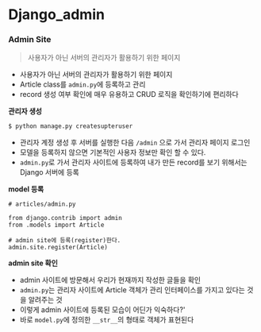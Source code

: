 # Django_admin

### Admin Site

> 사용자가 아닌 서버의 관리자가 활용하기 위한 페이지

* 사용자가 아닌 서버의 관리자가 활용하기 위한 페이지
* Article class를 `admin.py`에 등록하고 관리
* record 생성 여부 확인에 매우 유용하고 CRUD 로직을 확인하기에 편리하다

**관리자 생성**

```python
$ python manage.py createsupteruser
```

* 관리자 계정 생성 후 서버를 실행한 다음 `/admin` 으로 가서 관리자 페이지 로그인
* 모델을 등록하지 않으면 기본적인 사용자 정보만 확인 할 수 있다.
* `admin.py`로 가서 관리자 사이트에 등록하여 내가 만든 record를 보기 위해서는 Django 서버에 등록

**model 등록**

```django
# articles/admin.py

from django.contrib import admin
from .models import Article

# admin site에 등록(register)한다.
admin.site.register(Article)
```

**admin site 확인**

* admin 사이트에 방문해서 우리가 현재까지 작성한 글들을 확인
* `admin.py`는 관리자 사이트에 Article 객체가 관리 인터페이스를 가지고 있다는 것을 알려주는 것
* 이렇게 admin 사이트에 등록된 모습이 어딘가 익숙하다?'
* 바로 `model.py`에 정의한 `__str__`의 형태로 객체가 표현된다

